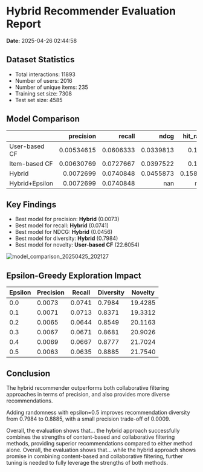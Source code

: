 # Hybrid Recommender Evaluation Report

**Date:** 2025-04-26 02:44:58

## Dataset Statistics

- Total interactions: 11893
- Number of users: 2016
- Number of unique items: 235
- Training set size: 7308
- Test set size: 4585

## Model Comparison

|                |   precision |    recall |        ndcg |   hit_rate |         mrr |   coverage |   diversity |   novelty |   evaluated_users |   epsilon |
|:---------------|------------:|----------:|------------:|-----------:|------------:|-----------:|------------:|----------:|------------------:|----------:|
| User-based CF  |  0.00534615 | 0.0606333 |   0.0339813 |    0.132   |   0.0101632 |   0.119149 |   0.0106849 |   22.6054 |              1000 |       nan |
| Item-based CF  |  0.00630769 | 0.0727667 |   0.0397522 |    0.151   |   0.011956  |   0.991489 |   0.673036  |   22.3123 |              1000 |       nan |
| Hybrid         |  0.0072699  | 0.0740848 |   0.0455873 |    0.15896 |   0.0167568 |   1.87234  |   0.798358  |   19.4285 |               692 |       nan |
| Hybrid+Epsilon |  0.0072699  | 0.0740848 | nan         |  nan       | nan         | nan        |   0.798358  |   19.4285 |               692 |         0 |

## Key Findings

- Best model for precision: **Hybrid** (0.0073)
- Best model for recall: **Hybrid** (0.0741)
- Best model for NDCG: **Hybrid** (0.0456)
- Best model for diversity: **Hybrid** (0.7984)
- Best model for novelty: **User-based CF** (22.6054)

![model_comparison_20250425_202127](https://github.com/user-attachments/assets/b97dae73-735a-4eda-8f1d-4ea19de66b59)

## Epsilon-Greedy Exploration Impact

| Epsilon | Precision | Recall | Diversity | Novelty |
|---------|-----------|--------|-----------|--------|
| 0.0 | 0.0073 | 0.0741 | 0.7984 | 19.4285 |
| 0.1 | 0.0071 | 0.0713 | 0.8371 | 19.3312 |
| 0.2 | 0.0065 | 0.0644 | 0.8549 | 20.1163 |
| 0.3 | 0.0067 | 0.0671 | 0.8681 | 20.9026 |
| 0.4 | 0.0069 | 0.0667 | 0.8777 | 21.7024 |
| 0.5 | 0.0063 | 0.0635 | 0.8885 | 21.7540 |

## Conclusion

The hybrid recommender outperforms both collaborative filtering approaches in terms of precision, and also provides more diverse recommendations. 

Adding randomness with epsilon=0.5 improves recommendation diversity from 0.7984 to 0.8885, with a small precision trade-off of 0.0009.

Overall, the evaluation shows that... the hybrid approach successfully combines the strengths of content-based and collaborative filtering methods, providing superior recommendations compared to either method alone.
Overall, the evaluation shows that... while the hybrid approach shows promise in combining content-based and collaborative filtering, further tuning is needed to fully leverage the strengths of both methods.
